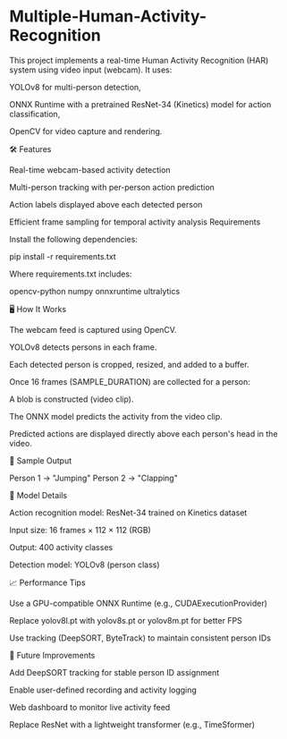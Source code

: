 # Multiple-Human-Activity-Recognition
This project implements a real-time Human Activity Recognition (HAR) system using video input (webcam). It uses:

YOLOv8 for multi-person detection,

ONNX Runtime with a pretrained ResNet-34 (Kinetics) model for action classification,

OpenCV for video capture and rendering.

🛠️ Features

Real-time webcam-based activity detection

Multi-person tracking with per-person action prediction

Action labels displayed above each detected person

Efficient frame sampling for temporal activity analysis
 Requirements

Install the following dependencies:

pip install -r requirements.txt

Where requirements.txt includes:

opencv-python numpy onnxruntime ultralytics

🖥️ How It Works

The webcam feed is captured using OpenCV.

YOLOv8 detects persons in each frame.

Each detected person is cropped, resized, and added to a buffer.

Once 16 frames (SAMPLE_DURATION) are collected for a person:

A blob is constructed (video clip).

The ONNX model predicts the activity from the video clip.

Predicted actions are displayed directly above each person's head in the video.

📸 Sample Output

Person 1 → "Jumping" Person 2 → "Clapping"

🧠 Model Details

Action recognition model: ResNet-34 trained on Kinetics dataset

Input size: 16 frames × 112 × 112 (RGB)

Output: 400 activity classes

Detection model: YOLOv8 (person class)

📈 Performance Tips

Use a GPU-compatible ONNX Runtime (e.g., CUDAExecutionProvider)

Replace yolov8l.pt with yolov8s.pt or yolov8m.pt for better FPS

Use tracking (DeepSORT, ByteTrack) to maintain consistent person IDs

🎯 Future Improvements

Add DeepSORT tracking for stable person ID assignment

Enable user-defined recording and activity logging

Web dashboard to monitor live activity feed

Replace ResNet with a lightweight transformer (e.g., TimeSformer)
